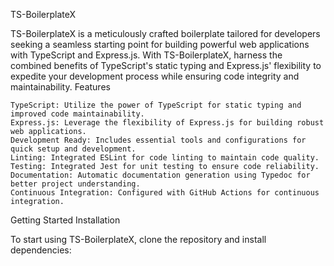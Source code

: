 TS-BoilerplateX

TS-BoilerplateX is a meticulously crafted boilerplate tailored for developers seeking a seamless starting point for building powerful web applications with TypeScript and Express.js. With TS-BoilerplateX, harness the combined benefits of TypeScript's static typing and Express.js' flexibility to expedite your development process while ensuring code integrity and maintainability.
Features

    TypeScript: Utilize the power of TypeScript for static typing and improved code maintainability.
    Express.js: Leverage the flexibility of Express.js for building robust web applications.
    Development Ready: Includes essential tools and configurations for quick setup and development.
    Linting: Integrated ESLint for code linting to maintain code quality.
    Testing: Integrated Jest for unit testing to ensure code reliability.
    Documentation: Automatic documentation generation using Typedoc for better project understanding.
    Continuous Integration: Configured with GitHub Actions for continuous integration.

Getting Started
Installation

To start using TS-BoilerplateX, clone the repository and install dependencies:
